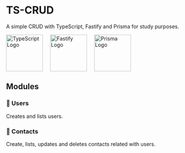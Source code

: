# TS-CRUD

A simple CRUD with TypeScript, Fastify and Prisma for study purposes.

<div style="display: flex; flex-direction: row; gap: 20px;">
  <img src="https://cdn.jsdelivr.net/gh/devicons/devicon@latest/icons/typescript/typescript-original.svg" alt="TypeScript Logo" style="height: 100px; width:100px;" />
  <img src="https://cdn.jsdelivr.net/gh/devicons/devicon@latest/icons/fastify/fastify-plain.svg" alt=" Fastify Logo" style="height: 100px; width:100px;" />
  <img src="https://cdn.jsdelivr.net/gh/devicons/devicon@latest/icons/prisma/prisma-original.svg" alt="Prisma Logo" style="height: 100px; width:100px;" />
</div>

## Modules

### 👥 Users

Creates and lists users.

### 📒 Contacts

Create, lists, updates and deletes contacts related with users.
